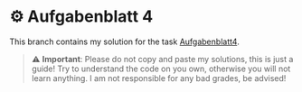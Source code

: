 # ⚙️  Aufgabenblatt 4
This branch contains my solution for the task [Aufgabenblatt4](https://tuwel.tuwien.ac.at/mod/resource/view.php?id=879013).

> :warning: **Important**: Please do not copy and paste my solutions, this is just a guide! Try to understand the code on you own, otherwise you will not learn anything. I am not responsible for any bad grades, be advised!


